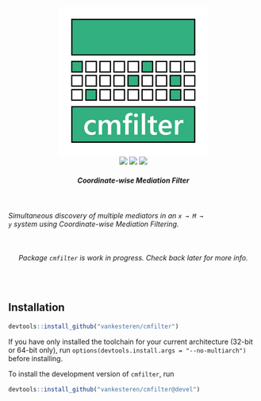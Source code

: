 <p align="center">
  <img src="cmfilter.png" width="300px"></img>
  <br/>
  <span>
    <a href="https://CRAN.R-project.org/package=cmfilter"><img src="http://www.r-pkg.org/badges/version/cmfilter"></img></a>
    <a href="https://travis-ci.org/vankesteren/cmfilter"><img src="https://travis-ci.org/vankesteren/cmfilter.svg?branch=master"></img></a>
    <a href="https://ci.appveyor.com/project/vankesteren/cmfilter"><img src="https://ci.appveyor.com/api/projects/status/f0hbgmqlgkqhdstj?svg=true"></img></a>
  </span>
  <h5 align="center">Coordinate-wise Mediation Filter</h5>
</p>
<br/>


_Simultaneous discovery of multiple mediators in an <code>x → M → y</code> system using Coordinate-wise Mediation Filtering._

<br/>

<h6 align="center"> Package <code>cmfilter</code> is work in progress. Check back later for more info. </h6>
<br/>

## Installation

```r
devtools::install_github("vankesteren/cmfilter")
```

If you have only installed the toolchain for your current architecture (32-bit or 64-bit only), run `options(devtools.install.args = "--no-multiarch")` before installing.


To install the development version of `cmfilter`, run

```r
devtools::install_github("vankesteren/cmfilter@devel")
```
